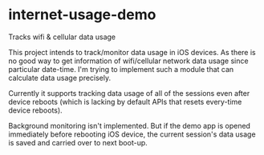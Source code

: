 # internet-usage-demo
Tracks wifi &amp; cellular data usage

This project intends to track/monitor data usage in iOS devices.
As there is no good way to get information of wifi/cellular network data usage since particular date-time. I'm trying to implement such a module that can calculate data usage precisely.

Currently it supports tracking data usage of all of the sessions even after device reboots (which is lacking by default APIs that resets every-time device reboots).

Background monitoring isn't implemented. But if the demo app is opened immediately before rebooting iOS device, the current session's data usage is saved and carried over to next boot-up.
